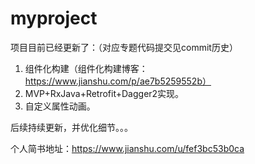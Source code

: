 # myproject
项目目前已经更新了：（对应专题代码提交见commit历史）
1. 组件化构建（组件化构建博客：https://www.jianshu.com/p/ae7b5259552b）
2. MVP+RxJava+Retrofit+Dagger2实现。
3. 自定义属性动画。

后续持续更新，并优化细节。。。

个人简书地址：https://www.jianshu.com/u/fef3bc53b0ca

